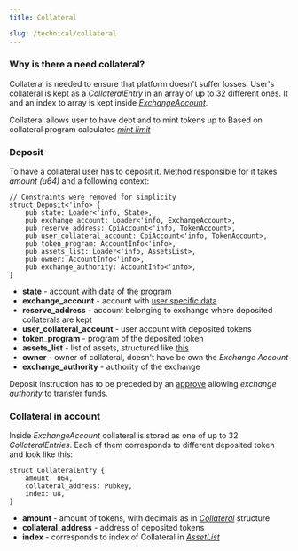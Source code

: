 ```yaml
---
title: Collateral

slug: /technical/collateral 
---
```


### Why is there a need collateral?

Collateral is needed to ensure that platform doesn't suffer losses. User's collateral is kept as a _CollateralEntry_ in an array of up to 32 different ones. It and an index to array is kept inside [_ExchangeAccount_](http://localhost:3000/docs/technical/account#structure-of-account).

Collateral allows user to have debt and to mint tokens up to 
Based on collateral program calculates [_mint limit_](/docs/glossary#mint-limit)

### Deposit

To have a collateral user has to deposit it. Method responsible for it takes _amount (u64)_ and a following context: 

    // Constraints were removed for simplicity 
    struct Deposit<'info> {
        pub state: Loader<'info, State>,
        pub exchange_account: Loader<'info, ExchangeAccount>,
        pub reserve_address: CpiAccount<'info, TokenAccount>,
        pub user_collateral_account: CpiAccount<'info, TokenAccount>,
        pub token_program: AccountInfo<'info>,
        pub assets_list: Loader<'info, AssetsList>,
        pub owner: AccountInfo<'info>,
        pub exchange_authority: AccountInfo<'info>,
    }

  * **state** - account with [data of the program](/docs/technical/state)
  * **exchange_account** - account with [user specific data](/docs/technical/account)
  * **reserve_address** - account belonging to exchange where deposited collaterals are kept
  * **user_collateral_account** - user account with deposited tokens
  * **token_program** - program of the deposited token
  * **assets_list** - list of assets, structured like [this]('/docs/technical/state#assetslist-structure')
  * **owner** - owner of collateral, doesn't have be own the _Exchange Account_
  * **exchange_authority** - authority of the exchange

Deposit instruction has to be preceded by an [approve](https://spl.solana.com/token#authority-delegation) allowing _exchange authority_ to transfer funds.


### Collateral in account

Inside _ExchangeAccount_ collateral is stored as one of up to 32 _CollateralEntries_. Each of them corresponds to different deposited token and look like this:

    struct CollateralEntry {
        amount: u64,
        collateral_address: Pubkey,
        index: u8,
    }

  * **amount** - amount of tokens, with decimals as in [_Collateral_](/docs/technical/state#collateral-asset) structure
  * **collateral_address** - address of deposited tokens
  * **index** - corresponds to index of Collateral in [_AssetList_](/docs/technical/state#assetslist-structure)